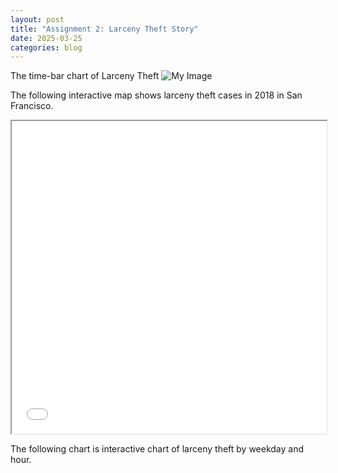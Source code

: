 ```yaml
---
layout: post
title: "Assignment 2: Larceny Theft Story"
date: 2025-03-25
categories: blog
---
```

The time-bar chart of Larceny Theft
![My Image](https://ndszt.github.io/yst.github.io/images/larceny_theft_per_year.png)

The following interactive map shows larceny theft cases in 2018 in San Francisco.
<iframe src="/yst.github.io/HTML/larceny_map_2018.html" width="100%" height="500"></iframe>

The following chart is interactive chart of larceny theft by weekday and hour.
<iframe 
  src="/yst.github.io/HTML/larceny_theft_by_week.html"
  width="100%" height="500"
  style="max-width: 720px;
</iframe>
